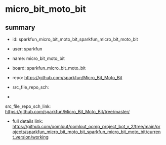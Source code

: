 # micro_bit_moto_bit
 
## summary 
* id: sparkfun_micro_bit_moto_bit_sparkfun_micro_bit_moto_bit
* user: sparkfun
* name: micro_bit_moto_bit
* board: sparkfun_micro_bit_moto_bit
* repo: https://github.com/sparkfun/Micro_Bit_Moto_Bit



* src_file_repo_sch: 
*
 src_file_repo_sch_link: https://github.com/sparkfun/Micro_Bit_Moto_Bit/tree/master/
* full details link: https://github.com/oomlout/oomlout_oomp_project_bot_v_2/tree/main/projects/sparkfun_micro_bit_moto_bit_sparkfun_micro_bit_moto_bit/current_version/working  






